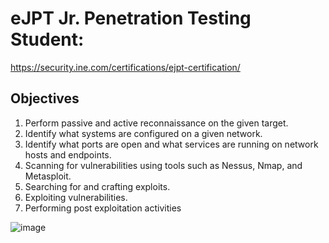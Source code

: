 # eJPT Jr. Penetration Testing Student:

https://security.ine.com/certifications/ejpt-certification/

## Objectives

1. Perform passive and active reconnaissance on the given target.
2. Identify what systems are configured on a given network. 
3. Identify what ports are open and what services are running on network hosts and endpoints.
4. Scanning for vulnerabilities using tools such as Nessus, Nmap, and Metasploit.
5. Searching for and crafting exploits.
6. Exploiting vulnerabilities.
7. Performing post exploitation activities
   



![image](https://github.com/user-attachments/assets/03b877d7-9c85-42a2-a616-4f1b08a3cc63)


